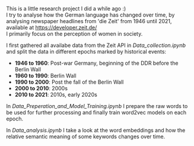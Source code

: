 This is a little research project I did a while ago :)\
I try to analyse how the German language has changed over time, by analysing newspaper headlines from 'die Zeit' from 1946 until 2021, available at https://developer.zeit.de/ \
I primarily focus on the perception of women in society.

I first gathered all availabe data from the Zeit API in *Data_collection.ipynb* and split the data in different epochs marked by historical events:
- **1946 to 1960**: Post-war Germany, beginning of the DDR before the Berlin Wall
- **1960 to 1990**: Berlin Wall 
- **1990 to 2000**: Post the fall of the Berlin Wall
- **2000 to 2010**: 2000s
- **2010 to 2021**: 2010s, early 2020s

In *Data_Preperation_and_Model_Training.ipynb* I prepare the raw words to be used for further processing and finally train word2vec models on each epoch.

In *Data_analysis.ipynb* I take a look at the word embeddings and how the relative semantic meaning of some keywords changes over time.